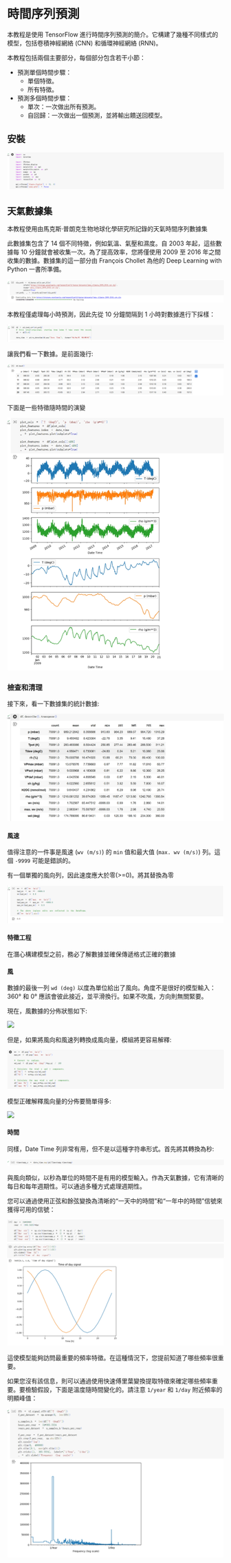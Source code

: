 <h1>時間序列預測</h1>
<p>本教程是使用 TensorFlow 進行時間序列預測的簡介。它構建了幾種不同樣式的模型，包括卷積神經網絡 (CNN) 和循環神經網絡 (RNN)。</p>
<p>本教程包括兩個主要部分，每個部分包含若干小節：</p>
<ul>
<li>預測單個時間步驟：
<ul>
<li>單個特徵。</li>
<li>所有特徵。</li>
</ul></li>
<li>預測多個時間步驟：
<ul>
<li>單次：一次做出所有預測。</li>
<li>自回歸：一次做出一個預測，並將輸出饋送回模型。</li>
</ul></li>
</ul>
<h2>安裝</h2>
<img src="https://github.com/Bo-Zheng/RubyOnRailsTest/blob/main/%E8%9E%A2%E5%B9%95%E6%93%B7%E5%8F%96%E7%95%AB%E9%9D%A2%202024-12-18%20221002.png">
<h2>天氣數據集</h2>
<p>本教程使用由馬克斯·普朗克生物地球化學研究所記錄的天氣時間序列數據集</p>
<p>此數據集包含了 14 個不同特徵，例如氣溫、氣壓和濕度。自 2003 年起，這些數據每 10 分鐘就會被收集一次。為了提高效率，您將僅使用 2009 至 2016 年之間收集的數據。數據集的這一部分由 François Chollet 為他的 Deep Learning with Python</a> 一書所準備。</p>
<img src="https://github.com/Bo-Zheng/RubyOnRailsTest/blob/main/img/%E5%A4%A9%E6%B0%A3%E6%95%B8%E6%93%9A%E9%9B%861.png">
<p>本教程僅處理每小時預測，因此先從 10 分鐘間隔到 1 小時對數據進行下採樣：</p>
<img src="https://github.com/Bo-Zheng/RubyOnRailsTest/blob/main/img/%E5%A4%A9%E6%B0%A3%E6%95%B8%E6%93%9A%E9%9B%862.png">
<p>讓我們看一下數據。是前面幾行:</p>
<img src="https://github.com/Bo-Zheng/RubyOnRailsTest/blob/main/img/%E5%A4%A9%E6%B0%A3%E6%95%B8%E6%93%9A%E9%9B%863.png">
<p>下面是一些特徵隨時間的演變</p>
<img src="https://github.com/Bo-Zheng/RubyOnRailsTest/blob/main/img/%E5%A4%A9%E6%B0%A3%E6%95%B8%E6%93%9A%E9%9B%864.jpg">
<h3>檢查和清理</h3>
<p>接下來，看一下數據集的統計數據:</p>
<img src="https://github.com/Bo-Zheng/RubyOnRailsTest/blob/main/img/%E6%AA%A2%E6%9F%A5%E5%92%8C%E6%B8%85%E7%90%86.jpg">
<h4>風速</h4>
<p>值得注意的一件事是風速 (<code>wv (m/s)</code>) 的 <code>min</code> 值和最大值 (<code>max. wv (m/s)</code>) 列。這個 <code>-9999</code> 可能是錯誤的。</p>
<p>有一個單獨的風向列，因此速度應大於零(>=0)。將其替換為零</p>
<img src="https://github.com/Bo-Zheng/RubyOnRailsTest/blob/main/img/%E9%A2%A8%E9%80%9F1.png">
<h4>特徵工程</h4>
<p>在潛心構建模型之前，務必了解數據並確保傳遞格式正確的數據</p>
<h4>風</h4>
<p>數據的最後一列 <code>wd (deg)</code> 以度為單位給出了風向。角度不是很好的模型輸入：360° 和 0° 應該會彼此接近，並平滑換行。如果不吹風，方向則無關緊要。</p>
<p>現在，風數據的分佈狀態如下:</p>
<img src="https://github.com/Bo-Zheng/RubyOnRailsTest/blob/main/img/%E9%A2%A8.jpg">
<p>但是，如果將風向和風速列轉換成風向量，模組將更容易解釋:</p>
<img src="https://github.com/Bo-Zheng/RubyOnRailsTest/blob/main/img/%E9%A2%A8%E5%90%91%E9%87%8F.png">
<p>模型正確解釋風向量的分佈要簡單得多:</p>
<img src="https://github.com/Bo-Zheng/RubyOnRailsTest/blob/main/img/%E9%A2%A82.jpg">
<h4>時間</h4>
<p>同樣，Date Time 列非常有用，但不是以這種字符串形式。首先將其轉換為秒:</p>
<img src="https://github.com/Bo-Zheng/RubyOnRailsTest/blob/main/img/%E6%99%82%E9%96%931.png">
<p>與風向類似，以秒為單位的時間不是有用的模型輸入。作為天氣數據，它有清晰的每日和每年週期性。可以通過多種方式處理週期性。</p>
<p>您可以通過使用正弦和餘弦變換為清晰的“一天中的時間”和“一年中的時間”信號來獲得可用的信號：</p>
<img src="https://github.com/Bo-Zheng/RubyOnRailsTest/blob/main/img/%E6%99%82%E9%96%932.jpg">
<p>這使模型能夠訪問最重要的頻率特徵。在這種情況下，您提前知道了哪些頻率很重要。</p>
<p>如果您沒有該信息，則可以通過使用快速傅里葉變換提取特徵來確定哪些頻率重要。要檢驗假設，下面是溫度隨時間變化的。請注意 <code>1/year</code> 和 <code>1/day</code> 附近頻率的明顯峰值：</p>
<img src="https://github.com/Bo-Zheng/RubyOnRailsTest/blob/main/img/%E6%99%82%E9%96%933.jpg">


